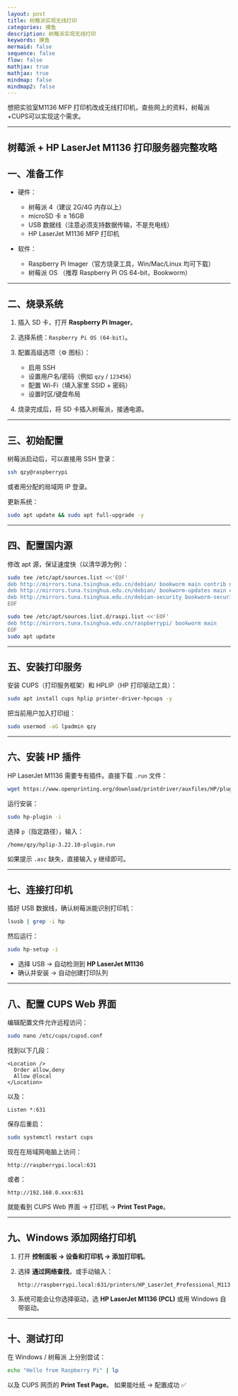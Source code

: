 ```yaml
---
layout: post
title: 树莓派实现无线打印
categories: 摸鱼
description: 树莓派实现无线打印
keywords: 摸鱼
mermaid: false
sequence: false
flow: false
mathjax: true
mathjax: true
mindmap: false
mindmap2: false
---
```


想把实验室M1136 MFP 打印机改成无线打印机，查些网上的资料，树莓派+CUPS可以实现这个需求。

---

##  树莓派 + HP LaserJet M1136 打印服务器完整攻略

## 一、准备工作

* 硬件：

  * 树莓派 4（建议 2G/4G 内存以上）
  * microSD 卡 ≥ 16GB
  * USB 数据线（注意必须支持数据传输，不是充电线）
  * HP LaserJet M1136 MFP 打印机

* 软件：

  * Raspberry Pi Imager（官方烧录工具，Win/Mac/Linux 均可下载）
  * 树莓派 OS （推荐 Raspberry Pi OS 64-bit，Bookworm）

---

## 二、️烧录系统

1. 插入 SD 卡，打开 **Raspberry Pi Imager**。
2. 选择系统：`Raspberry Pi OS (64-bit)`。
3. 配置高级选项（⚙️ 图标）：

   * 启用 SSH
   * 设置用户名/密码（例如 `qzy` / `123456`）
   * 配置 Wi-Fi（填入家里 SSID + 密码）
   * 设置时区/键盘布局
4. 烧录完成后，将 SD 卡插入树莓派，接通电源。

---

## 三、初始配置

树莓派启动后，可以直接用 SSH 登录：

```bash
ssh qzy@raspberrypi
```

或者用分配的局域网 IP 登录。

更新系统：

```bash
sudo apt update && sudo apt full-upgrade -y
```

---

## 四、配置国内源

修改 apt 源，保证速度快（以清华源为例）：

```bash
sudo tee /etc/apt/sources.list <<'EOF'
deb http://mirrors.tuna.tsinghua.edu.cn/debian/ bookworm main contrib non-free non-free-firmware
deb http://mirrors.tuna.tsinghua.edu.cn/debian/ bookworm-updates main contrib non-free non-free-firmware
deb http://mirrors.tuna.tsinghua.edu.cn/debian-security bookworm-security main contrib non-free non-free-firmware
EOF

sudo tee /etc/apt/sources.list.d/raspi.list <<'EOF'
deb http://mirrors.tuna.tsinghua.edu.cn/raspberrypi/ bookworm main
EOF
sudo apt update
```

---

## 五、安装打印服务

安装 CUPS（打印服务框架）和 HPLIP（HP 打印驱动工具）：

```bash
sudo apt install cups hplip printer-driver-hpcups -y
```

把当前用户加入打印组：

```bash
sudo usermod -aG lpadmin qzy
```

---

## 六、安装 HP 插件

HP LaserJet M1136 需要专有插件。直接下载 `.run` 文件：

```bash
wget https://www.openprinting.org/download/printdriver/auxfiles/HP/plugins/hplip-3.22.10-plugin.run -O ~/hplip-3.22.10-plugin.run
```

运行安装：

```bash
sudo hp-plugin -i
```

选择 `p`（指定路径），输入：

```
/home/qzy/hplip-3.22.10-plugin.run
```

如果提示 `.asc` 缺失，直接输入 `y` 继续即可。

---

## 七、连接打印机

插好 USB 数据线，确认树莓派能识别打印机：

```bash
lsusb | grep -i hp
```

然后运行：

```bash
sudo hp-setup -i
```

* 选择 USB → 自动检测到 **HP LaserJet M1136**
* 确认并安装 → 自动创建打印队列

---

## 八、配置 CUPS Web 界面

编辑配置文件允许远程访问：

```bash
sudo nano /etc/cups/cupsd.conf
```

找到以下几段：

```
<Location />
  Order allow,deny
  Allow @local
</Location>
```

以及：

```
Listen *:631
```

保存后重启：

```bash
sudo systemctl restart cups
```

现在在局域网电脑上访问：

```
http://raspberrypi.local:631
```

或者：

```
http://192.168.0.xxx:631
```

就能看到 CUPS Web 界面 → 打印机 → **Print Test Page**。

---

## 九、Windows 添加网络打印机

1. 打开 **控制面板 → 设备和打印机 → 添加打印机**。
2. 选择 **通过网络查找**，或手动输入：

   ```
   http://raspberrypi.local:631/printers/HP_LaserJet_Professional_M1136_MFP
   ```
3. 系统可能会让你选择驱动，选 **HP LaserJet M1136 (PCL)** 或用 Windows 自带驱动。

---

## 十、测试打印

在 Windows / 树莓派 上分别尝试：

```bash
echo "Hello from Raspberry Pi" | lp
```

以及 CUPS 网页的 **Print Test Page**。
如果能吐纸 → 配置成功 ✅

